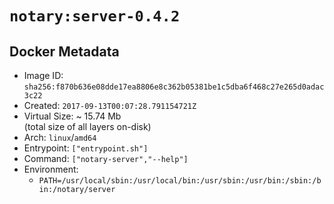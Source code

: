 # `notary:server-0.4.2`

## Docker Metadata

- Image ID: `sha256:f870b636e08dde17ea8806e8c362b05381be1c5dba6f468c27e265d0adac3c22`
- Created: `2017-09-13T00:07:28.791154721Z`
- Virtual Size: ~ 15.74 Mb  
  (total size of all layers on-disk)
- Arch: `linux`/`amd64`
- Entrypoint: `["entrypoint.sh"]`
- Command: `["notary-server","--help"]`
- Environment:
  - `PATH=/usr/local/sbin:/usr/local/bin:/usr/sbin:/usr/bin:/sbin:/bin:/notary/server`
